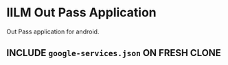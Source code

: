 # IILM Out Pass Application

Out Pass application for android.

## INCLUDE `google-services.json` ON FRESH CLONE